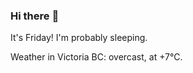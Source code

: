 ### Hi there :wave:

It's Friday! I'm probably sleeping.

Weather in Victoria BC: overcast, at +7°C.
